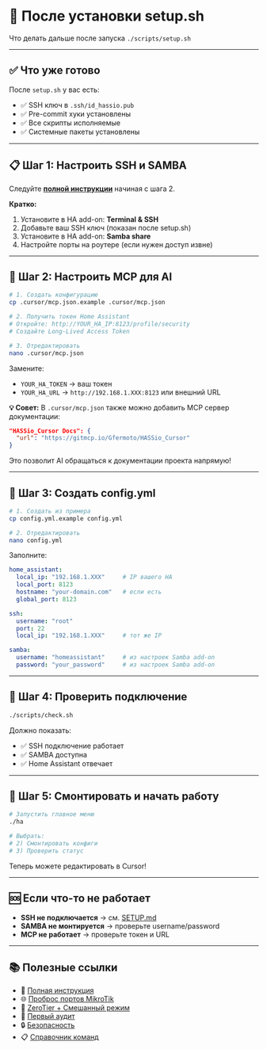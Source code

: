 # 🚀 После установки setup.sh

Что делать дальше после запуска `./scripts/setup.sh`

---

## ✅ Что уже готово

После `setup.sh` у вас есть:

- ✅ SSH ключ в `.ssh/id_hassio.pub`
- ✅ Pre-commit хуки установлены
- ✅ Все скрипты исполняемые
- ✅ Системные пакеты установлены

---

## 📋 Шаг 1: Настроить SSH и SAMBA

Следуйте **[полной инструкции](SETUP.md)** начиная с шага 2.

**Кратко:**

1. Установите в HA add-on: **Terminal & SSH**
2. Добавьте ваш SSH ключ (показан после setup.sh)
3. Установите в HA add-on: **Samba share**
4. Настройте порты на роутере (если нужен доступ извне)

---

## 🤖 Шаг 2: Настроить MCP для AI

```bash
# 1. Создать конфигурацию
cp .cursor/mcp.json.example .cursor/mcp.json

# 2. Получить токен Home Assistant
# Откройте: http://YOUR_HA_IP:8123/profile/security
# Создайте Long-Lived Access Token

# 3. Отредактировать
nano .cursor/mcp.json
```

Замените:

- `YOUR_HA_TOKEN` → ваш токен
- `YOUR_HA_URL` → `http://192.168.1.XXX:8123` или внешний URL

**💡 Совет:** В `.cursor/mcp.json` также можно добавить MCP сервер документации:

```json
"HASSio_Cursor Docs": {
  "url": "https://gitmcp.io/Gfermoto/HASSio_Cursor"
}
```

Это позволит AI обращаться к документации проекта напрямую!

---

## 🔧 Шаг 3: Создать config.yml

```bash
# 1. Создать из примера
cp config.yml.example config.yml

# 2. Отредактировать
nano config.yml
```

Заполните:

```yaml
home_assistant:
  local_ip: "192.168.1.XXX"     # IP вашего HA
  local_port: 8123
  hostname: "your-domain.com"   # если есть
  global_port: 8123

ssh:
  username: "root"
  port: 22
  local_ip: "192.168.1.XXX"     # тот же IP

samba:
  username: "homeassistant"     # из настроек Samba add-on
  password: "your_password"     # из настроек Samba add-on
```

---

## 🎯 Шаг 4: Проверить подключение

```bash
./scripts/check.sh
```

Должно показать:

- ✅ SSH подключение работает
- ✅ SAMBA доступна
- ✅ Home Assistant отвечает

---

## 🔌 Шаг 5: Смонтировать и начать работу

```bash
# Запустить главное меню
./ha

# Выбрать:
# 2) Смонтировать конфиги
# 3) Проверить статус
```

Теперь можете редактировать в Cursor!

---

## 🆘 Если что-то не работает

- **SSH не подключается** → см. [SETUP.md](SETUP.md#troubleshooting)
- **SAMBA не монтируется** → проверьте username/password
- **MCP не работает** → проверьте токен и URL

---

## 📚 Полезные ссылки

- 📖 [Полная инструкция](SETUP.md)
- 🌐 [Проброс портов MikroTik](portforward-mikrotik.md)
- 🔐 [ZeroTier + Смешанный режим](zerotier-mixed-mode.md)
- 🔬 [Первый аудит](../guides/first-audit.md)
- 🔒 [Безопасность](../guides/security.md)
- 📋 [Справочник команд](../reference/COMMANDS.md)
